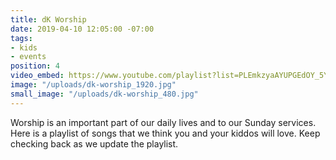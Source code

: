 ```yaml
---
title: dK Worship
date: 2019-04-10 12:05:00 -07:00
tags:
- kids
- events
position: 4
video_embed: https://www.youtube.com/playlist?list=PLEmkzyaAYUPGEdOY_5YlFoaFJMH0AyV4E
image: "/uploads/dk-worship_1920.jpg"
small_image: "/uploads/dk-worship_480.jpg"
---
```


Worship is an important part of our daily lives and to our Sunday services. Here is a playlist of songs that we think you and your kiddos will love. Keep checking back as we update the playlist. 